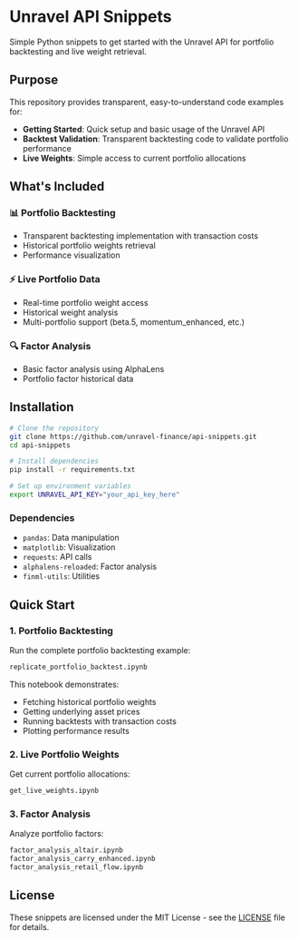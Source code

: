 # Unravel API Snippets

Simple Python snippets to get started with the Unravel API for portfolio backtesting and live weight retrieval.

## Purpose

This repository provides transparent, easy-to-understand code examples for:

- **Getting Started**: Quick setup and basic usage of the Unravel API
- **Backtest Validation**: Transparent backtesting code to validate portfolio performance
- **Live Weights**: Simple access to current portfolio allocations

## What's Included

### 📊 Portfolio Backtesting

- Transparent backtesting implementation with transaction costs
- Historical portfolio weights retrieval
- Performance visualization

### ⚡ Live Portfolio Data

- Real-time portfolio weight access
- Historical weight analysis
- Multi-portfolio support (beta.5, momentum_enhanced, etc.)

### 🔍 Factor Analysis

- Basic factor analysis using AlphaLens
- Portfolio factor historical data

## Installation

```bash
# Clone the repository
git clone https://github.com/unravel-finance/api-snippets.git
cd api-snippets

# Install dependencies
pip install -r requirements.txt

# Set up environment variables
export UNRAVEL_API_KEY="your_api_key_here"
```

### Dependencies

- `pandas`: Data manipulation
- `matplotlib`: Visualization
- `requests`: API calls
- `alphalens-reloaded`: Factor analysis
- `finml-utils`: Utilities

## Quick Start

### 1. Portfolio Backtesting

Run the complete portfolio backtesting example:

```bash
replicate_portfolio_backtest.ipynb
```

This notebook demonstrates:

- Fetching historical portfolio weights
- Getting underlying asset prices
- Running backtests with transaction costs
- Plotting performance results

### 2. Live Portfolio Weights

Get current portfolio allocations:

```bash
get_live_weights.ipynb
```

### 3. Factor Analysis

Analyze portfolio factors:

```bash
factor_analysis_altair.ipynb
factor_analysis_carry_enhanced.ipynb
factor_analysis_retail_flow.ipynb
```


## License

These snippets are licensed under the MIT License - see the [LICENSE](LICENSE) file for details.
